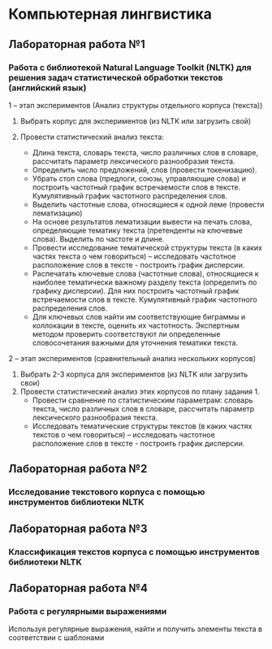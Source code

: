 # Компьютерная лингвистика
## Лабораторная работа №1
### Работа с библиотекой Natural Language Toolkit (NLTK) для решения задач статистической обработки текстов (английский язык)

1 – этап экспериментов (Анализ структуры отдельного корпуса (текста))

1) Выбрать корпус для экспериментов (из NLTK или загрузить свой)
2) Провести статистический анализ текста:

   * Длина текста, словарь текста, число различных слов в словаре, рассчитать параметр лексического разнообразия текста.
   * Определить число предложений, слов (провести токенизацию).
   * Убрать стоп слова (предлоги, союзы, управляющие слова) и построить частотный график встречаемости слов в тексте. Кумулятивный график частотного распределения слов.
   * Выделить частотные слова, относящиеся к одной леме (провести лематизацию)
   * На основе результатов лематизации вывести на печать слова, определяющие тематику текста (претенденты на ключевые слова). Выделить по частоте и длине.
   * Провести исследование тематической структуры текста (в каких частях текста о чем говориться) – исследовать частотное расположение слов в тексте - построить график дисперсии.
   * Распечатать ключевые слова (частотные слова), относящиеся к наиболее тематически важному разделу текста (определить по графику дисперсии). Для них построить частотный график встречаемости слов в тексте. Кумулятивный график частотного распределения слов.
   * Для ключевых слов найти им соответствующие биграммы и коллокации в тексте, оценить их частотность. Экспертным методом проверить соответствуют ли определенные словосочетания важными для уточнения тематики текста. 

2 – этап экспериментов (сравнительный анализ нескольких корпусов)

1) Выбрать 2-3 корпуса для экспериментов (из NLTK или загрузить свои)
2) Провести статистический анализ этих корпусов по плану задания 1.
   * Провести сравнение по статистическим параметрам: словарь текста, число различных слов в словаре, рассчитать параметр лексического разнообразия текста.
   * Исследовать тематические структуры текстов (в каких частях текстов о чем говориться) – исследовать частотное расположение слов в тексте - построить график дисперсии.

## Лабораторная работа №2
### Исследование текстового корпуса с помощью инструментов библиотеки NLTK

## Лабораторная работа №3
### Классификация текстов корпуса с помощью инструментов библиотеки NLTK

## Лабораторная работа №4
### Работа с регулярными выражениями
Используя регулярные выражения, найти и получить элементы текста в соответствии с шаблонами